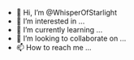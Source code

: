 - 👋 Hi, I’m @WhisperOfStarlight
- 👀 I’m interested in ...
- 🌱 I’m currently learning ...
- 💞️ I’m looking to collaborate on ...
- 📫 How to reach me ...

<!---
WhisperOfStarlight/WhisperOfStarlight is a ✨ special ✨ repository because its `README.md` (this file) appears on your GitHub profile.
You can click the Preview link to take a look at your changes.
--->
